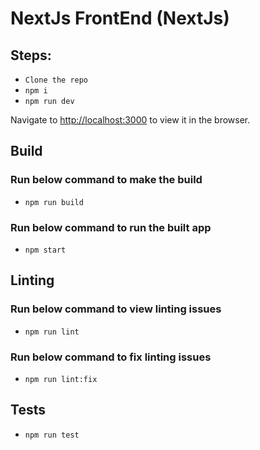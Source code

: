 # NextJs FrontEnd (NextJs)


## Steps:
 
 - `Clone the repo`
 - `npm i`
 - `npm run dev`


Navigate to [http://localhost:3000](http://localhost:3000) to view it in the browser.

## Build 
### Run below command to make the build
- `npm run build` 
### Run below command to run the built app
- `npm start` 
## Linting
### Run below command to view linting issues
- `npm run lint` 
### Run below command to fix linting issues
- `npm run lint:fix` 

## Tests
- `npm run test`